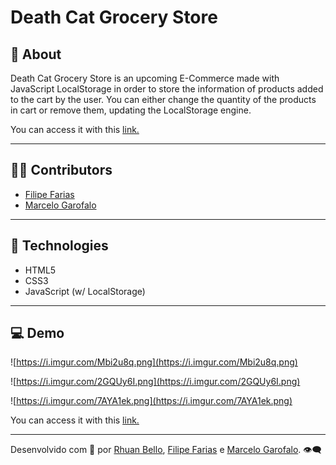 # Death Cat Grocery Store

## **📖 About**

Death Cat Grocery Store is an upcoming E-Commerce made with JavaScript LocalStorage in order to store the information of products added to the cart by the user. You can either change the quantity of the products in cart or remove them, updating the LocalStorage engine.

You can access it with this [link.](https://deathcatgrocerystore.vercel.app/)

---

## 👨‍💼 Contributors

- [Filipe Farias](https://github.com/FilipeFariaas)
- [Marcelo Garofalo](https://github.com/marcelombg)

---

## **🚀 Technologies**

- HTML5
- CSS3
- JavaScript (w/ LocalStorage)

---

## **💻 Demo**

![https://i.imgur.com/Mbi2u8q.png](https://i.imgur.com/Mbi2u8q.png)

![https://i.imgur.com/2GQUy6I.png](https://i.imgur.com/2GQUy6I.png)

![https://i.imgur.com/7AYA1ek.png](https://i.imgur.com/7AYA1ek.png)

You can access it with this [link.](https://deathcatgrocerystore.vercel.app/)

---

Desenvolvido com 💛 por [Rhuan Bello](https://github.com/rhuanbello/), [Filipe Farias](https://github.com/FilipeFariaas) e [Marcelo Garofalo](https://github.com/marcelombg). 👁️‍🗨️